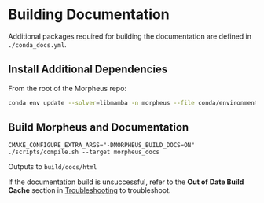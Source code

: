 <!--
 SPDX-FileCopyrightText: Copyright (c) 2021-2024, NVIDIA CORPORATION & AFFILIATES. All rights reserved.
 SPDX-License-Identifier: Apache-2.0

 Licensed under the Apache License, Version 2.0 (the "License");
 you may not use this file except in compliance with the License.
 You may obtain a copy of the License at

 http://www.apache.org/licenses/LICENSE-2.0

 Unless required by applicable law or agreed to in writing, software
 distributed under the License is distributed on an "AS IS" BASIS,
 WITHOUT WARRANTIES OR CONDITIONS OF ANY KIND, either express or implied.
 See the License for the specific language governing permissions and
 limitations under the License.
-->

# Building Documentation

Additional packages required for building the documentation are defined in `./conda_docs.yml`.

## Install Additional Dependencies
From the root of the Morpheus repo:
```bash
conda env update --solver=libmamba -n morpheus --file conda/environments/dev_cuda-125_arch-x86_64.yaml --prune
```

## Build Morpheus and Documentation
```
CMAKE_CONFIGURE_EXTRA_ARGS="-DMORPHEUS_BUILD_DOCS=ON" ./scripts/compile.sh --target morpheus_docs
```
Outputs to `build/docs/html`
  
If the documentation build is unsuccessful, refer to the **Out of Date Build Cache** section in [Troubleshooting](./source/extra_info/troubleshooting.md) to troubleshoot.
